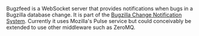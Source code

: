 Bugzfeed is a WebSocket server that provides notifications when bugs in a
Bugzilla database change.  It is part of the [Bugzilla Change Notification
System][1].  Currently it uses Mozilla's Pulse service but could conceivably
be extended to use other middleware such as ZeroMQ.

[1]: https://wiki.mozilla.org/BMO/ChangeNotificationSystem
